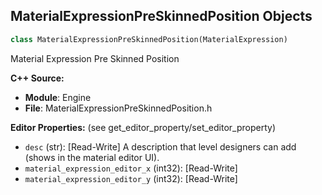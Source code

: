 ## MaterialExpressionPreSkinnedPosition Objects

```python
class MaterialExpressionPreSkinnedPosition(MaterialExpression)
```

Material Expression Pre Skinned Position

**C++ Source:**

- **Module**: Engine
- **File**: MaterialExpressionPreSkinnedPosition.h

**Editor Properties:** (see get_editor_property/set_editor_property)

- ``desc`` (str):  [Read-Write] A description that level designers can add (shows in the material editor UI).
- ``material_expression_editor_x`` (int32):  [Read-Write]
- ``material_expression_editor_y`` (int32):  [Read-Write]

<a id="unreal.MaterialExpressionPreviousFrameSwitch"></a>